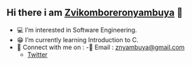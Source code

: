  ## Hi there i am [Zvikomboreronyambuya](https://www.linkedin.com/in/zvikomborero-owen-nyambuya-28894617a/) 👋

- 💻 I’m interested in Software Engineering.
- 😁 I’m currently learning Introduction to C.
- 📲 Connect with me on :
   -📧 Email : znyambuya@gmail.com
    - [Twitter](https:\\www.twitter.com\Pr0j3c7SE)
